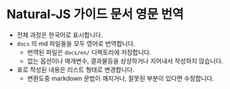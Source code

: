 # Natural-JS 가이드 문서 영문 번역

- 전체 과정은 한국어로 표시합니다.
- `docs` 의 md 파일들을 모두 영어로 번역합니다.
  - 번역된 파일은 `docs/en/` 디렉토리에 저장합니다.
  - 없는 옵션이나 매개변수, 결과물등을 상상하거나 지어내서 작성하지 않습니다.
- 표로 작성된 내용은 리스트 형태로 변경합니다.
  - 변환도중 markdown 문법이 깨지거나, 잘못된 부분이 있다면 수정합니다.